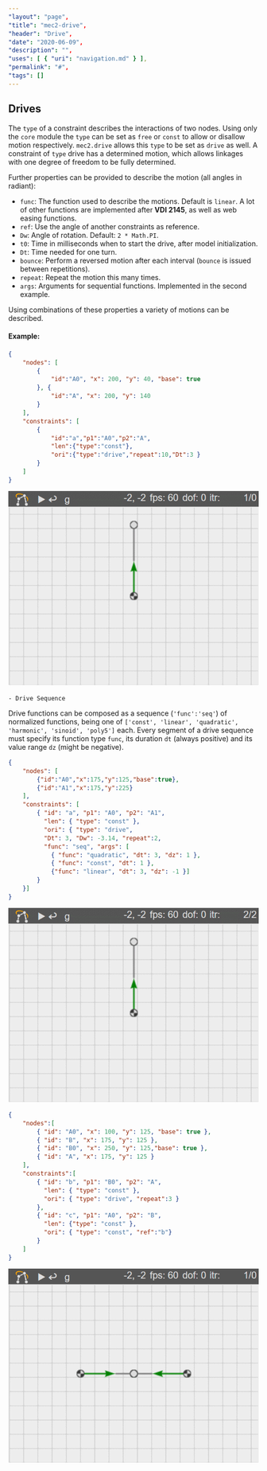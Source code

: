 ```yaml
---
"layout": "page",
"title": "mec2-drive",
"header": "Drive",
"date": "2020-06-09",
"description": "",
"uses": [ { "uri": "navigation.md" } ],
"permalink": "#",
"tags": []
---
```


## Drives

The `type` of a constraint describes the interactions of two nodes.
Using only the `core` module the `type` can be set as `free` or `const` to allow or disallow motion respectively.
`mec2.drive` allows this `type` to be set as `drive` as well.
A constraint of `type` drive has a determined motion, which allows linkages with one degree of freedom to be fully determined.

Further properties can be provided to describe the motion (all angles in radiant):

- `func`: The function used to describe the motions. Default is `linear`. A lot of other functions are implemented after **VDI 2145**, as well as web easing functions.
- `ref`: Use the angle of another constraints as reference.
- `Dw`: Angle of rotation. Default: `2 * Math.PI`.
- `t0`: Time in milliseconds when to start the drive, after model initialization.
- `Dt`: Time needed for one turn.
- `bounce`: Perform a reversed motion after each interval (`bounce` is issued between repetitions).
- `repeat`: Repeat the motion this many times.
- `args`: Arguments for sequential functions. Implemented in the second example.

Using combinations of these properties a variety of motions can be described.

#### Example:

```json
{
    "nodes": [
        {
            "id":"A0", "x": 200, "y": 40, "base": true
        }, {
            "id":"A", "x": 200, "y": 140
        }
    ],
    "constraints": [
        {
            "id":"a","p1":"A0","p2":"A",
            "len":{"type":"const"},
            "ori":{"type":"drive","repeat":10,"Dt":3 }
        }
    ]
}  
```

<img src="../img/drive_1.gif" width=600 alt="first">


`- Drive Sequence`

Drive functions can be composed as a sequence (`'func':'seq'`) of normalized functions, being one of `['const', 'linear', 'quadratic', 'harmonic', 'sinoid', 'poly5']` each. Every segment of a drive sequence must specify its function type `func`, its duration `dt` (always positive) and its value range `dz` (might be negative).

```json
{
    "nodes": [
        {"id":"A0","x":175,"y":125,"base":true},
        {"id":"A1","x":175,"y":225}
    ],
    "constraints": [
        { "id": "a", "p1": "A0", "p2": "A1",
          "len": { "type": "const" },
          "ori": { "type": "drive", 
          "Dt": 3, "Dw": -3.14, "repeat":2,
          "func": "seq", "args": [
            { "func": "quadratic", "dt": 3, "dz": 1 },
            { "func": "const", "dt": 1 },
            {"func": "linear", "dt": 3, "dz": -1 }]
        }
    }]
}
```
<img src="../img/drive_2.gif" width=600 alt="first">


```json
{
    "nodes":[
        { "id": "A0", "x": 100, "y": 125, "base": true },
        { "id": "B", "x": 175, "y": 125 },
        { "id": "B0", "x": 250, "y": 125,"base": true },
        { "id": "A", "x": 175, "y": 125 }
    ],
    "constraints":[
        { "id": "b", "p1": "B0", "p2": "A",
          "len": { "type": "const" },
          "ori": { "type": "drive", "repeat":3 }
        },
        { "id": "c", "p1": "A0", "p2": "B",
          "len": {"type": "const" },
          "ori": { "type": "const", "ref":"b"}
        }
    ]
}
```

<img src="../img/drive_3.gif" width=600 alt="first">

